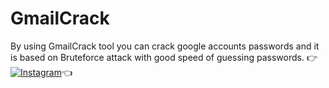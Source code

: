 # GmailCrack
By using GmailCrack tool you can crack google accounts passwords and it is based on Bruteforce attack with good speed of guessing passwords.
👉[![Instagram](https://img.shields.io/badge/INSTAGRAM-FOLLOW-red?style=for-the-badge&logo=instagram)](https://www.instagram.com/shubham_g0sain)👈
